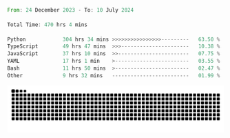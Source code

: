 <!--START_SECTION:waka-->

```rust
From: 24 December 2023 - To: 10 July 2024

Total Time: 470 hrs 4 mins

Python            304 hrs 34 mins >>>>>>>>>>>>>>>>---------   63.50 %
TypeScript        49 hrs 47 mins  >>>----------------------   10.38 %
JavaScript        37 hrs 10 mins  >>-----------------------   07.75 %
YAML              17 hrs 1 min    >------------------------   03.55 %
Bash              11 hrs 50 mins  >------------------------   02.47 %
Other             9 hrs 32 mins   -------------------------   01.99 %
```

<!--END_SECTION:waka-->


<picture>
  <source media="(prefers-color-scheme: dark)" srcset="https://raw.githubusercontent.com/jeerawut97/jeerawut97/output/github-contribution-grid-snake.svg">
  <img alt="github contribution grid snake animation" src="https://raw.githubusercontent.com/jeerawut97/jeerawut97/output/github-contribution-grid-snake.svg">
</picture>
